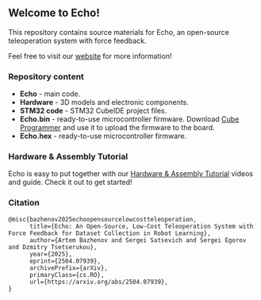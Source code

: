## Welcome to Echo!
This repository contains source materials for Echo, an open-source teleoperation system with force feedback.

Feel free to visit our [website](https://eterwait.github.io/Echo/) for more information!

### Repository content

- **Echo** - main code.
- **Hardware** - 3D models and electronic components.
- **STM32 code** - STM32 CubeIDE project files.
- **Echo.bin** - ready-to-use microcontroller firmware. Download [Cube Programmer](https://www.st.com/en/development-tools/stm32cubeprog.html) and use it to upload the firmware to the board.
- **Echo.hex** - ready-to-use microcontroller firmware.

### Hardware & Assembly Tutorial

Echo is easy to put together with our [Hardware & Assembly Tutorial](https://eterwait.github.io/Echo/Hardware) videos and guide. Check it out to get started!

### Citation

```
@misc{bazhenov2025echoopensourcelowcostteleoperation,
      title={Echo: An Open-Source, Low-Cost Teleoperation System with Force Feedback for Dataset Collection in Robot Learning}, 
      author={Artem Bazhenov and Sergei Satsevich and Sergei Egorov and Dzmitry Tsetserukou},
      year={2025},
      eprint={2504.07939},
      archivePrefix={arXiv},
      primaryClass={cs.RO},
      url={https://arxiv.org/abs/2504.07939}, 
}
```

